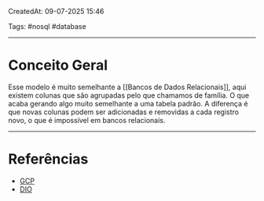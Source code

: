 CreatedAt: 09-07-2025 15:46

Tags: #nosql #database

---
# Conceito Geral
Esse modelo é muito semelhante a [[Bancos de Dados Relacionais]], aqui existem colunas que são agrupadas pelo que chamamos de família. O que acaba gerando algo muito semelhante a uma tabela padrão. A diferença é que novas colunas podem ser adicionadas e removidas a cada registro novo, o que é impossível em bancos relacionais.

---
# Referências
- [GCP](https://cloud.google.com/discover/what-is-nosql?hl=pt-BR)
- [DIO](https://www.dio.me/articles/banco-de-dados-nosql-um-guia-para-iniciantes-em-banco-de-dados-nao-relacional)